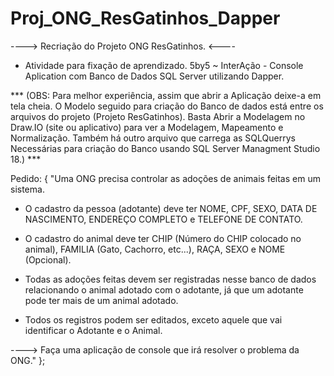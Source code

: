 # Proj_ONG_ResGatinhos_Dapper

 ----> Recriação do Projeto ONG ResGatinhos. <----

- Atividade para fixação de aprendizado. 5by5 ~ InterAção - Console Aplication com Banco de Dados SQL Server utilizando Dapper.

*** (OBS: Para melhor experiência, assim que abrir a Aplicação deixe-a em tela cheia.
     O Modelo seguido para criação do Banco de dados está entre os arquivos do projeto (Projeto ResGatinhos).
     Basta Abrir a Modelagem no Draw.IO (site ou aplicativo) para ver a Modelagem, Mapeamento e Normalização.
     Também há outro arquivo que carrega as SQLQuerrys Necessárias para criação do Banco usando SQL Server Managment Studio 18.) ***

Pedido:
{
"Uma ONG precisa controlar as adoções de animais feitas em um sistema.

- O cadastro da pessoa (adotante) deve ter NOME, CPF, SEXO, DATA DE NASCIMENTO, ENDEREÇO COMPLETO e TELEFONE DE CONTATO.

- O cadastro do animal deve ter CHIP (Número do CHIP colocado no animal), FAMILIA (Gato, Cachorro, etc...), RAÇA, SEXO e NOME (Opcional).

- Todas as adoções feitas devem ser registradas nesse banco de dados relacionando o animal adotado com o adotante,
  já que um adotante pode ter mais de um animal adotado.

- Todos os registros podem ser editados, exceto aquele que vai identificar o Adotante e o Animal.

----> Faça uma aplicação de console que irá resolver o problema da ONG."
};
